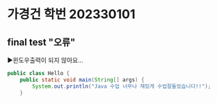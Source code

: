 # 가경건 학번 202330101


## final test "오류"


▶윈도우출력이 되지 않아요...


```java
public class Hello {
    public static void main(String[] args) {
        System.out.println("Java 수업 너무나 재밌게 수업잘들었습니다!!");
    }
```